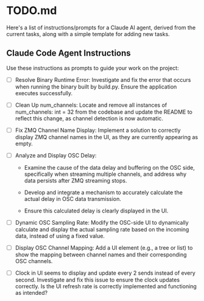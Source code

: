 # TODO.md

Here's a list of instructions/prompts for a Claude AI agent, derived from the current tasks, along with a simple template for adding new tasks.

## Claude Code Agent Instructions

Use these instructions as prompts to guide your work on the project:

- [ ] Resolve Binary Runtime Error: Investigate and fix the error that occurs when running the binary built by build.py. Ensure the application executes successfully.

- [ ] Clean Up num_channels: Locate and remove all instances of num_channels: int = 32 from the codebase and update the README to reflect this change, as channel detection is now automatic.

- [ ] Fix ZMQ Channel Name Display: Implement a solution to correctly display ZMQ channel names in the UI, as they are currently appearing as empty.

- [ ] Analyze and Display OSC Delay:

  - Examine the cause of the data delay and buffering on the OSC side, specifically when streaming multiple channels, and address why data persists after ZMQ streaming stops.

  - Develop and integrate a mechanism to accurately calculate the actual delay in OSC data transmission.

  - Ensure this calculated delay is clearly displayed in the UI.

- [ ] Dynamic OSC Sampling Rate: Modify the OSC-side UI to dynamically calculate and display the actual sampling rate based on the incoming data, instead of using a fixed value.

- [ ] Display OSC Channel Mapping: Add a UI element (e.g., a tree or list) to show the mapping between channel names and their corresponding OSC channels.

- [ ] Clock in UI seems to display and update every 2 sends instead of every second. Investigate and fix this issue to ensure the clock updates correctly. Is the UI refresh rate is correctly implemented and functioning as intended?
